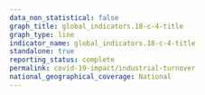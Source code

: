 ```yaml
---
data_non_statistical: false
graph_title: global_indicators.18-c-4-title
graph_type: line
indicator_name: global_indicators.18-c-4-title
standalone: true
reporting_status: complete
permalink: covid-19-impact/industrial-turnover
national_geographical_coverage: National
---
```

